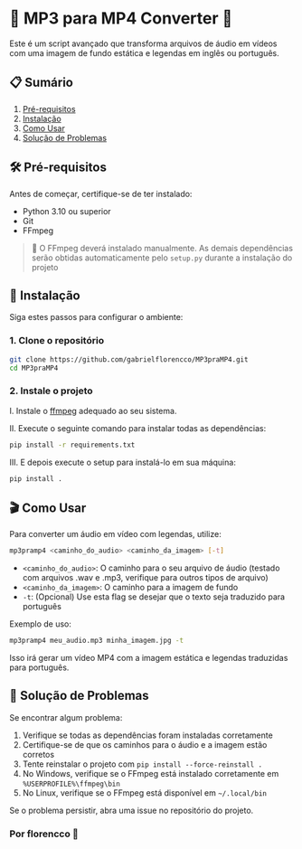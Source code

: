 # 🎵 MP3 para MP4 Converter 📼

Este é um script avançado que transforma arquivos de áudio em vídeos com uma imagem de fundo estática e legendas em inglês ou português.

## 📋 Sumário

1. [Pré-requisitos](#pré-requisitos)
2. [Instalação](#instalação)
3. [Como Usar](#como-usar)
4. [Solução de Problemas](#solução-de-problemas)

## 🛠 Pré-requisitos

Antes de começar, certifique-se de ter instalado:

- Python 3.10 ou superior
- Git
- FFmpeg

> 📝 O FFmpeg deverá instalado manualmente. As demais dependências serão obtidas automaticamente pelo `setup.py` durante a instalação do projeto

## 🚀 Instalação

Siga estes passos para configurar o ambiente:

### 1. Clone o repositório

```sh
git clone https://github.com/gabrielflorencco/MP3praMP4.git
cd MP3praMP4
```

### 2. Instale o projeto

I. Instale o [ffmpeg](https://ffmpeg.org/) adequado ao seu sistema.

II. Execute o seguinte comando para instalar todas as dependências:

```sh
pip install -r requirements.txt
```

III. E depois execute o setup para instalá-lo em sua máquina:
```sh
pip install .
```

## 🎬 Como Usar

Para converter um áudio em vídeo com legendas, utilize:

```sh
mp3pramp4 <caminho_do_audio> <caminho_da_imagem> [-t]
```

- `<caminho_do_audio>`: O caminho para o seu arquivo de áudio (testado com arquivos .wav e .mp3, verifique para outros tipos de arquivo)
- `<caminho_da_imagem>`: O caminho para a imagem de fundo
- `-t`: (Opcional) Use esta flag se desejar que o texto seja traduzido para português

Exemplo de uso:

```sh
mp3pramp4 meu_audio.mp3 minha_imagem.jpg -t
```

Isso irá gerar um vídeo MP4 com a imagem estática e legendas traduzidas para português.

## 🔧 Solução de Problemas

Se encontrar algum problema:

1. Verifique se todas as dependências foram instaladas corretamente
2. Certifique-se de que os caminhos para o áudio e a imagem estão corretos
3. Tente reinstalar o projeto com `pip install --force-reinstall .`
4. No Windows, verifique se o FFmpeg está instalado corretamente em `%USERPROFILE%\ffmpeg\bin`
5. No Linux, verifique se o FFmpeg está disponível em `~/.local/bin`

Se o problema persistir, abra uma issue no repositório do projeto.

### Por florencco 🎼
